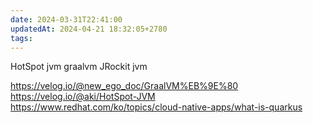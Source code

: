 ```yaml
---
date: 2024-03-31T22:41:00
updatedAt: 2024-04-21 18:32:05+2780
tags: 
---
```

HotSpot jvm
graalvm
JRockit jvm

https://velog.io/@new_ego_doc/GraalVM%EB%9E%80
https://velog.io/@aki/HotSpot-JVM
https://www.redhat.com/ko/topics/cloud-native-apps/what-is-quarkus